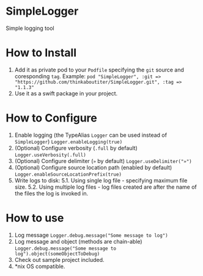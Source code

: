 # SimpleLogger
Simple logging tool

# How to Install
1. Add it as private pod to your `Podfile` specifying the `git` source and coresponding `tag`.
Example:
`pod "SimpleLogger", :git => "https://github.com/thinkaboutiter/SimpleLogger.git", :tag => "1.1.3"`
2. Use it as a swift package in your project.

# How to Configure
1. Enable logging (the TypeAlias `Logger` can be used instead of `SimpleLogger`)
    `Logger.enableLogging(true)`
2. (Optional) Configure verbosity (`.full` by default)
    `Logger.useVerbosity(.full)`
3. (Optional) Configure delimiter (`»` by default)
    `Logger.useDelimiter("»")`
4. (Optional) Configure source location path (enabled by default)
    `Logger.enableSourceLocationPrefix(true)`
5. Write logs to disk:
    5.1. Using single log file
        - specifying maximum file size.
    5.2. Using multiple log files
        - log files created are after the name of the files the log is invoked in.

# How to use
1. Log message
    `Logger.debug.message("Some message to log")`
2. Log message and object (methods are chain-able)
    `Logger.debug.message("Some message to log").object(someObjectToDebug)`
3. Check out sample project included.
4. *nix OS compatible.
